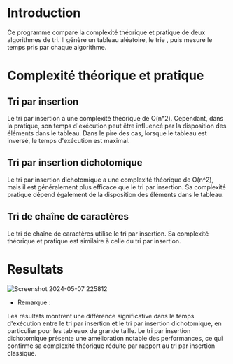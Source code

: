 # Introduction

Ce programme compare la complexité théorique et pratique de deux algorithmes de tri. Il génère un tableau aléatoire, le trie , puis mesure le temps pris par chaque algorithme.


# Complexité théorique et pratique

## Tri par insertion

Le tri par insertion a une complexité théorique de O(n^2). Cependant, dans la pratique, son temps d'exécution peut être influencé par la disposition des éléments dans le tableau. Dans le pire des cas, lorsque le tableau est inversé, le temps d'exécution est maximal.

## Tri par insertion dichotomique

Le tri par insertion dichotomique a une complexité théorique de O(n^2), mais il est généralement plus efficace que le tri par insertion. Sa complexité pratique dépend également de la disposition des éléments dans le tableau.

## Tri de chaîne de caractères

Le tri de chaîne de caractères utilise le tri par insertion. Sa complexité théorique et pratique est similaire à celle du tri par insertion.

# Resultats

![Screenshot 2024-05-07 225812](https://github.com/Ali-desu/Devoir_Algo/assets/144283720/9c1d5181-0846-402b-ab2b-609c494f7e87)

- Remarque :

Les résultats montrent une différence significative dans le temps d'exécution entre le tri par insertion et le tri par insertion dichotomique, en particulier pour les tableaux de grande taille. Le tri par insertion dichotomique présente une amélioration notable des performances, ce qui confirme sa complexité théorique réduite par rapport au tri par insertion classique.



